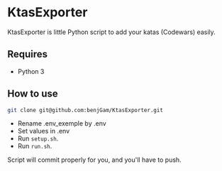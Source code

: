 # KtasExporter

KtasExporter is little Python script to add your katas (Codewars) easily.

## Requires

- Python 3

## How to use

```sh
git clone git@github.com:benjGam/KtasExporter.git
```

- Rename .env_exemple by .env
- Set values in .env
- Run `setup.sh`.
- Run `run.sh`.

Script will commit properly for you, and you'll have to push.